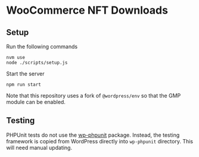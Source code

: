 # WooCommerce NFT Downloads

## Setup

Run the following commands

```
nvm use
node ./scripts/setup.js
```

Start the server

```
npm run start
```

Note that this repository uses a fork of `@wordpress/env` so that the GMP module can be enabled.

## Testing

PHPUnit tests do not use the [wp-phpunit](https://github.com/wp-phpunit/wp-phpunit/tree/master) package. Instead, the testing framework is copied from WordPress directly into `wp-phpunit` directory. This will need manual updating.
